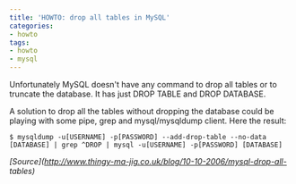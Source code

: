 ```yaml
---
title: 'HOWTO: drop all tables in MySQL'
categories:
- howto
tags:
- howto
- mysql
---
```

Unfortunately MySQL doesn't have any command to drop all tables or to truncate
the database. It has just DROP TABLE and DROP DATABASE.

A solution to drop all the tables without dropping the database could be
playing with some pipe, grep and mysql/mysqldump client. Here the result:

    
    
    $ mysqldump -u[USERNAME] -p[PASSWORD] --add-drop-table --no-data [DATABASE] | grep ^DROP | mysql -u[USERNAME] -p[PASSWORD] [DATABASE]

  
_[Source](http://www.thingy-ma-jig.co.uk/blog/10-10-2006/mysql-drop-all-
tables)_


